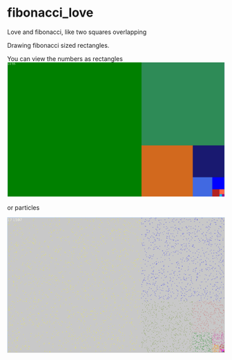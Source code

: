 # fibonacci_love
Love and fibonacci, like two squares overlapping

Drawing fibonacci sized rectangles.

You can view the numbers as rectangles
![rectangles](https://github.com/madboy/fibonacci_love/blob/master/rectangles_10.PNG)

or particles

![particles](https://github.com/madboy/fibonacci_love/blob/master/particles_17.PNG)
